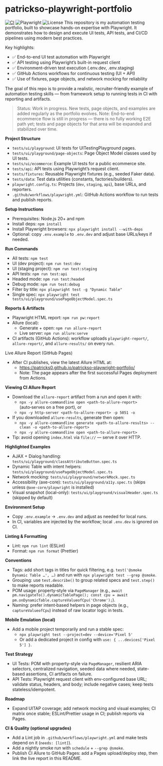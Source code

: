 # patrickso-playwright-portfolio
[![CI](https://img.shields.io/github/actions/workflow/status/patricks0/patrickso-playwright-portfolio/playwright.yml?branch=main)](https://github.com/patricks0/patrickso-playwright-portfolio/actions)
![Playwright](https://img.shields.io/badge/Playwright-1.55-green)
![License](https://img.shields.io/badge/license-ISC-blue)
This repository is my automation testing portfolio, built to showcase hands-on expertise with Playwright.
It demonstrates how to design and execute UI tests, API tests, and CI/CD pipelines using modern best practices.

Key highlights:

- ✅ End-to-end UI test automation with Playwright  
- ✅ API testing using Playwright’s built-in request client  
- ✅ Environment-driven test execution (.env.dev, .env.staging)  
- ✅ GitHub Actions workflows for continuous testing (UI + API)  
- ✅ Use of fixtures, page objects, and network mocking for reliability  

The goal of this repo is to provide a realistic, recruiter-friendly example of automation testing skills — from framework setup to running tests in CI with reporting and artifacts.

> Status: Work in progress. New tests, page objects, and examples are added regularly as the portfolio evolves.
> Note: End-to-end ecommerce flow is still in progress — there is no fully working E2E path yet; tests and page objects for that area will be expanded and stabilized over time.

**Project Structure**
- `tests/ui/playground`: UI tests for UITestingPlayground pages.
- `tests/ui/playground/page-objects`: Page Object Model classes used by UI tests.
- `tests/ui/ecommerce`: Example UI tests for a public ecommerce site.
- `tests/api`: API tests using Playwright’s request client.
- `tests/fixtures`: Reusable Playwright fixtures (e.g., seeded Faker data).
- `tests/data`: Test data utilities (constants, factories/builders).
- `playwright.config.ts`: Projects (`dev`, `staging`, `api`), base URLs, and reporters.
- `.github/workflows/playwright.yml`: GitHub Actions workflow to run tests and publish reports.

**Setup Instructions**
- Prerequisites: Node.js 20+ and npm
- Install deps: `npm install`
- Install Playwright browsers: `npx playwright install --with-deps`
- Optional: copy `.env.example` to `.env.dev` and adjust base URLs/keys if needed.

**Run Commands**
- All tests: `npm test`
- UI (dev project): `npm run test:dev`
- UI (staging project): `npm run test:staging`
- API tests: `npm run test:api`
- Headed mode: `npm run test:headed`
- Debug mode: `npm run test:debug`
- Filter by title: `npx playwright test -g "Dynamic Table"`
- Single spec: `npx playwright test tests/ui/playground/usePageObjectModel.spec.ts`

**Reports & Artifacts**
- Playwright HTML report: `npm run pw:report`
- Allure (local):
  - Generate + open: `npm run allure-report`
  - Live server: `npm run allure:serve`
- CI artifacts (GitHub Actions): workflow uploads `playwright-report/`, `allure-report/`, and `allure-results/` on every run.

Live Allure Report (GitHub Pages)
- After CI publishes, view the latest Allure HTML at:
  - https://patricks0.github.io/patrickso-playwright-portfolio/
  - Note: The page appears after the first successful Pages deployment from Actions.

**Viewing CI Allure Report**
- Download the `allure-report` artifact from a run and open it with:
  - `npx -y allure-commandline open <path-to-allure-report>` (auto‑serves on a free port), or
  - `npx -y http-server <path-to-allure-report> -p 5051 -o`
- If you downloaded `allure-results`, generate then open:
  - `npx -y allure-commandline generate <path-to-allure-results> --clean -o <path-to-allure-report>`
  - `npx -y allure-commandline open <path-to-allure-report>`
 - Tip: avoid opening `index.html` via `file://` — serve it over HTTP.

**Highlighted Examples**
- AJAX + Dialog handling: `tests/ui/playground/classAttributeButton.spec.ts`
- Dynamic Table with intent helpers: `tests/ui/playground/usePageObjectModel.spec.ts`
- Network mocking: `tests/ui/playground/networkMock.spec.ts`
- Accessibility (axe-core): `tests/ui/playground/a11y.spec.ts` (skips unless `@axe-core/playwright` is installed)
- Visual snapshot (local-only): `tests/ui/playground/visualHeader.spec.ts` (skipped by default)

**Environment Setup**
- Copy `.env.example` → `.env.dev` and adjust as needed for local runs.
- In CI, variables are injected by the workflow; local `.env.dev` is ignored on CI.

**Linting & Formatting**
- Lint: `npm run lint` (ESLint)
- Format: `npm run format` (Prettier)

**Conventions**
- Tags: add short tags in titles for quick filtering, e.g. `test('@smoke Dynamic Table …', …)` and run with `npx playwright test --grep @smoke`.
- Grouping: use `test.describe()` to group related specs and `test.step()` to make reports readable.
- POM usage: property‑style via `PageManager` (e.g., `await pm.navigateTo().dynamicTablePage(); const cpu = await pm.onDynamicTable.captureValueofCpu('Chrome');`).
- Naming: prefer intent‑based helpers in page objects (e.g., `captureValueofCpu`) instead of raw locator logic in tests.

**Mobile Emulation (local)**
- Add a mobile project temporarily and run a stable spec:
  - `npx playwright test --project=dev --device='Pixel 5'`
  - Or add a dedicated project in config with `use: { ...devices['Pixel 5'] }`.

**Test Strategy**
- UI Tests: POM with property-style via `PageManager`, resilient ARIA selectors, centralized navigation, seeded data where needed, state-based assertions, CI artifacts on failure.
- API Tests: Playwright request client with env-configured base URL; validate status, headers, and body; include negative cases; keep tests stateless/idempotent.

**Roadmap**
- Expand UITAP coverage; add network mocking and visual examples; CI matrix once stable; ESLint/Prettier usage in CI; publish reports via Pages.

**CI & Quality (optional upgrades)**
- Add a Lint job in `.github/workflows/playwright.yml` and make tests depend on it (`needs: [lint]`).
- Add a nightly smoke run with `schedule` + `--grep @smoke`.
- Publish CI Allure to GitHub Pages: add a Pages upload/deploy step, then link the live report in this README.
